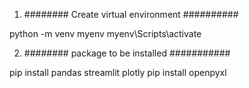 
1) ######## Create virtual environment ##########

python -m venv myenv
myenv\Scripts\activate





2) ######## package to be installed ###########

pip install pandas streamlit plotly
pip install openpyxl


